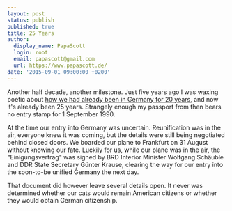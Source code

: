 ```yaml
---
layout: post
status: publish
published: true
title: 25 Years
author:
  display_name: PapaScott
  login: root
  email: papascott@gmail.com
  url: https://www.papascott.de/
date: '2015-09-01 09:00:00 +0200'
---
```


Another half decade, another milestone. Just five years ago I was waxing poetic about [how we had already been in Germany for 20 years](/archives/2010/09/01/it-was-twenty-years-ago-today/), and now it's already been 25 years. Strangely enough my passport from then bears no entry stamp for 1 September 1990.

At the time our entry into Germany was uncertain. Reunification was in the air, everyone knew it was coming, but the details were still being negotiated behind closed doors. We boarded our plane to Frankfurt on 31 August without knowing our fate. Luckily for us, while our plane was in the air, the "Einigungsvertrag" was signed by BRD Interior Minister Wolfgang Schäuble and DDR State Secretary Günter Krause, clearing the way for our entry into the soon-to-be unified Germany the next day.

That document did however leave several details open. It never was determined whether our cats would remain American citizens or whether they would obtain German citizenship.
